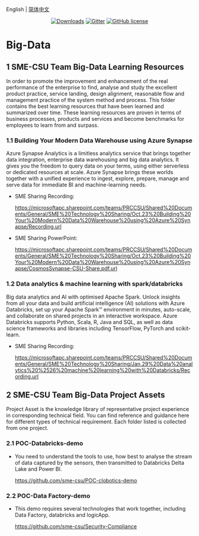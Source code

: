 English | [简体中文](./README_zh-CN.md)

<p align="center">
  <a href="https://github.com/sme-csu"><img src="https://badgen.net/badge/downloads/0/green?icon=github" alt="Downloads"></a>
  <a href="https://gitter.im/SME-CSU-Team/community?utm_source=badge&utm_medium=badge&utm_campaign=pr-badge"><img src="https://badges.gitter.im/SME-CSU-Team/community.svg" alt="Gitter" /></a>
  <a href="/LICENSE"><img src="https://img.shields.io/badge/license-MIT-blue.svg" alt="GitHub license" /></a>

# Big-Data

## 1 SME-CSU Team Big-Data Learning Resources

In order to promote the improvement and enhancement of the real performance of the enterprise to find, analyse and study the excellent product practice, service landing, design alignment, reasonable flow and management practice of the system method and process. This folder contains the best learning resources that have been learned and summarized over time. These learning resources are proven in terms of business processes, products and services and become benchmarks for employees to learn from and surpass.

### 1.1 Building Your Modern Data Warehouse using Azure Synapse

Azure Synapse Analytics is a limitless analytics service that brings together data integration, enterprise data warehousing and big data analytics. It gives you the freedom to query data on your terms, using either serverless or dedicated resources at scale. Azure Synapse brings these worlds together with a unified experience to ingest, explore, prepare, manage and serve data for immediate BI and machine-learning needs.

- SME Sharing Recording: 

  https://microsoftapc.sharepoint.com/teams/PRCCSU/Shared%20Documents/General/SME%20Technology%20Sharing/Oct.23%20Building%20Your%20Modern%20Data%20Warehouse%20using%20Azure%20Synapse/Recording.url

- SME Sharing PowerPoint: 

  https://microsoftapc.sharepoint.com/teams/PRCCSU/Shared%20Documents/General/SME%20Technology%20Sharing/Oct.23%20Building%20Your%20Modern%20Data%20Warehouse%20using%20Azure%20Synapse/CosmosSynapse-CSU-Share.pdf.url

### 1.2 Data analytics & machine learning with spark/databricks

Big data analytics and AI with optimised Apache Spark. Unlock insights from all your data and build artificial intelligence (AI) solutions with Azure Databricks, set up your Apache Spark™ environment in minutes, auto-scale, and collaborate on shared projects in an interactive workspace. Azure Databricks supports Python, Scala, R, Java and SQL, as well as data science frameworks and libraries including TensorFlow, PyTorch and scikit-learn.

- SME Sharing Recording: 

  https://microsoftapc.sharepoint.com/teams/PRCCSU/Shared%20Documents/General/SME%20Technology%20Sharing/Jan.29%20Data%20analytics%20%2526%20machine%20learning%20with%20Databricks/Recording.url

## 2 SME-CSU Team Big-Data Project Assets

Project Asset is the knowledge library of representative project experience in corresponding technical field. You can find reference and guidance here for different types of technical requirement. Each folder listed is collected from one project.

### 2.1 POC-Databricks-demo

- You need to understand the tools to use, how best to analyse the stream of data captured by the sensors, then transmitted to Databricks Delta Lake and Power BI.

  https://github.com/sme-csu/POC-clobotics-demo

### 2.2 POC-Data Factory-demo

- This demo requires several technologies that work together, including Data Factory, databricks and logicApp.

  https://github.com/sme-csu/Security-Compliance
